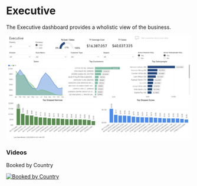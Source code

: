# Executive

The Executive dashboard provides a wholistic view of the business.

![Image](../../assets/img/executive.png)

### Videos

Booked by Country

[![Booked by Country](https://img.youtube.com/vi/5OdhTVr7onQ/1.jpg)](https://www.youtube.com/watch?v=5OdhTVr7onQ)